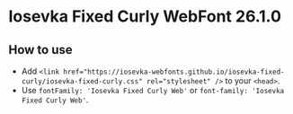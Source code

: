 # Iosevka Fixed Curly WebFont 26.1.0

## How to use

- Add `<link href="https://iosevka-webfonts.github.io/iosevka-fixed-curly/iosevka-fixed-curly.css" rel="stylesheet" />` to your `<head>`.
- Use `fontFamily: 'Iosevka Fixed Curly Web'` or `font-family: 'Iosevka Fixed Curly Web'`.

